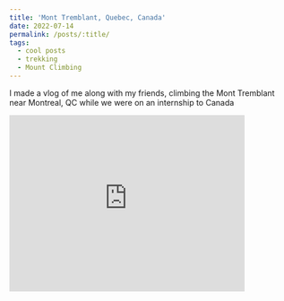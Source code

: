 ```yaml
---
title: 'Mont Tremblant, Quebec, Canada'
date: 2022-07-14
permalink: /posts/:title/
tags:
  - cool posts
  - trekking
  - Mount Climbing
---
```

I made a vlog of me along with my friends, climbing the Mont Tremblant near Montreal, QC while we were on an internship to Canada

<iframe width="420" height="315" src="https://www.youtube.com/embed/QwlqlMe-iPU" frameborder="0" allow="autoplay; encrypted-media" allowfullscreen></iframe>
